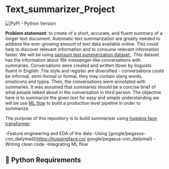 # Text_summarizer_Project
![PyPI - Python Version](https://img.shields.io/pypi/pyversions/zenml)

**Problem statement**: to create of a short, accurate, and fluent summary of a longer text document. Automatic text summarization are greatly needed to address the ever-growing amount of text data available online. This could help to discover relevant information and to consume relevant information faster. We will be using [samsum text summarization dataset ](https://huggingface.co/datasets/samsum). This dataset has the information about 16k messenger-like conversations with summaries. Conversations were created and written down by linguists fluent in English .The style and register are diversified - conversations could be informal, semi-formal or formal, they may contain slang words, emoticons and typos. Then, the conversations were annotated with summaries. It was assumed that summaries should be a concise brief of what people talked about in the conversation in third person. The objective here is to summarize the given text for easy and simple understanding.we will be use [ML flow](https://mlflow.org/) to build a production level pipeline in order to summarize.


The purpose of this repository is to build summarizer using [hugging face transformer](https://huggingface.co/docs/transformers/index)

  -Feature engineering and EDA of the data
  -Using [google/pegasus-cnn_dailymail](https://huggingface.co/  google/pegasus-cnn_dailymail)
  -Writing clean code
  -Integrating ML flow


## :lion: Python Requirements